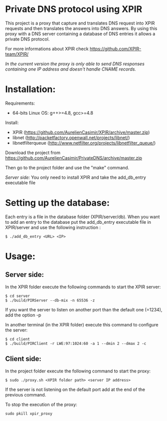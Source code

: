 Private DNS protocol using XPIR
===============================

This project is a proxy that capture and translates DNS request into XPIR requests and then translates the answers into DNS answers. By using this proxy with a DNS server containing a database of DNS entries it allows a private DNS protocol. 

For more informations about XPIR check https://github.com/XPIR-team/XPIR/

*In the current version the proxy is only able to send DNS responses containing one IP address and doesn't handle CNAME records.*

Installation:
=============

Requirements: 
- 64-bits Linux OS: g++>=4.8, gcc>=4.8

Install:
- XPIR (https://github.com/AurelienCasimir/XPIR/archive/master.zip)
- libnet (http://packetfactory.openwall.net/projects/libnet/) 
- libnetfilterqueue (http://www.netfilter.org/projects/libnetfilter_queue/)

Download the project from https://github.com/AurelienCasimir/PrivateDNS/archive/master.zip

Then go to the project folder and use the "make" command.

*Server side:* You only need to install XPIR and take the add_db_entry executable file 

Setting up the database:
========================

Each entry is a file in the database folder (XPIR/server/db).
When you want to add an entry to the database put the add_db_entry executable file in XPIR/server and use the following instruction :
```
$ ./add_db_entry <URL> <IP>
```

Usage:
======

Server side:
-----------

In the XPIR folder execute the following commands to start the XPIR server:
```
$ cd server
$ ./build/PIRServer --db-mix -n 65536 -z
```
If you want the server to listen on another port than the default one (=1234), add the option -p <port>


In another terminal (in the XPIR folder) execute this command to configure the server:
```
$ cd client
$ ./build/PIRClient -r LWE:97:1024:60 -a 1 --dmin 2 --dmax 2 -c
```

Client side:
-----------

In the project folder execute the following command to start the proxy:
```
$ sudo ./proxy.sh <XPIR folder path> <server IP address>
```
If the server is not listening on the default port add <port> at the end of the previous command.


To stop the execution of the proxy:
```
sudo pkill xpir_proxy
```

